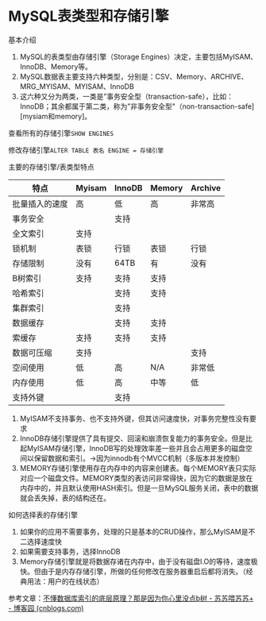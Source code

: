 # MySQL表类型和存储引擎

基本介绍

1. MySQL的表类型由存储引擎（Storage Engines）决定，主要包括MyISAM、InnoDB、Memory等。
2. MySQL数据表主要支持六种类型，分别是：CSV、Memory、ARCHIVE、MRG_MYISAM、MYISAM、InnoDB
3. 这六种又分为两类，一类是”事务安全型（transaction-safe），比如：InnoDB；其余都属于第二类，称为”非事务安全型"（non-transaction-safe][mysiam和memory]。



查看所有的存储引擎```SHOW ENGINES```

修改存储引擎```ALTER TABLE 表名 ENGINE = 存储引擎```

主要的存储引擎/表类型特点

| 特点           | Myisam | InnoDB | Memory | Archive |
| -------------- | ------ | ------ | ------ | ------- |
| 批量插入的速度 | 高     | 低     | 高     | 非常高  |
| 事务安全       |        | 支持   |        |         |
| 全文索引       | 支持   |        |        |         |
| 锁机制         | 表锁   | 行锁   | 表锁   | 行锁    |
| 存储限制       | 没有   | 64TB   | 有     | 没有    |
| B树索引        | 支持   | 支持   | 支持   |         |
| 哈希索引       |        | 支持   | 支持   |         |
| 集群索引       |        | 支持   |        |         |
| 数据缓存       |        | 支持   | 支持   |         |
| 索缓存         | 支持   | 支持   | 支持   |         |
| 数据可压缩     | 支持   |        |        | 支持    |
| 空间使用       | 低     | 高     | N/A    | 非常低  |
| 内存使用       | 低     | 高     | 中等   | 低      |
| 支持外键       |        | 支持   |        |         |

1. MyISAM不支持事务、也不支持外键，但其访问速度快，对事务完整性没有要求
2. InnoDB存储引擎提供了具有提交、回滚和崩溃恢复能力的事务安全。但是比起MyISAM存储引擎，InnoDB写的处理效率差一些并且会占用更多的磁盘空间以保留数据和索引。->因为innodb有个MVCC机制（多版本并发控制）
3. MEMORY存储引擎使用存在内存中的内容来创建表。每个MEMORY表只实际对应一个磁盘文件。MEMORY类型的表访问非常得快，因为它的数据是放在内存中的，并且默认使用HASH索引。但是一旦MySQL服务关闭，表中的数据就会丢失掉，表的结构还在。



如何选择表的存储引擎

1. 如果你的应用不需要事务，处理的只是基本的CRUD操作，那么MyISAM是不二选择速度快
2. 如果需要支持事务，选择InnoDB
3. Memory存储引擎就是将数据存诸在内存中，由于没有磁盘I.O的等待，速度极快。但由于是内存存储引擎，所做的任何修改在服务器重启后都将消失。（经典用法：用户的在线状态）



参考文章：[不懂数据库索引的底层原理？那是因为你心里没点b树 - 苏苏喂苏苏+ - 博客园 (cnblogs.com)](https://www.cnblogs.com/sujing/p/11110292.html)
